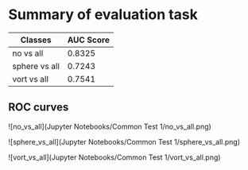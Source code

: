 
# Summary of evaluation task

| Classes       | AUC Score |
|---------------|-----------|
| no vs all     | 0.8325    |
| sphere vs all | 0.7243    |
| vort vs all   | 0.7541    |

## ROC curves

![no_vs_all](Jupyter Notebooks/Common Test 1/no_vs_all.png)

![sphere_vs_all](Jupyter Notebooks/Common Test 1/sphere_vs_all.png)

![vort_vs_all](Jupyter Notebooks/Common Test 1/vort_vs_all.png)

